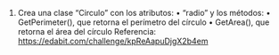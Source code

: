 1) Crea una clase “Circulo” con los atributos:
• “radio”
y los métodos:
• GetPerimeter(), que retorna el perímetro del círculo
• GetArea(), que retorna el área del círculo
Referencia: https://edabit.com/challenge/kpReAapuDjgX2b4em
